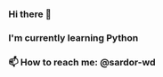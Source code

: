 ### Hi there 👋

### I'm currently learning Python 

### 📫 How to reach me: @sardor-wd

 <img src="https://commons.wikimedia.org/wiki/File:JavaScript-logo.png" alt="">
